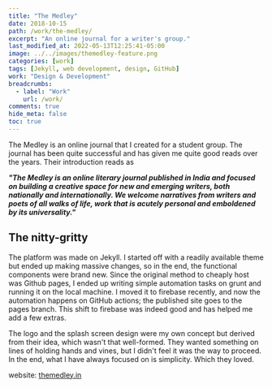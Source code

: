 ```yaml
---
title: "The Medley"
date: 2018-10-15
path: /work/the-medley/
excerpt: "An online journal for a writer's group."
last_modified_at: 2022-05-13T12:25:41-05:00
image: ../../images/themedley-feature.png
categories: [work]
tags: [Jekyll, web development, design, GitHub]
work: "Design & Development"
breadcrumbs:
  - label: "Work"
    url: /work/
comments: true
hide_meta: false
toc: true
---
```


The Medley is an online journal that I created for a student group. The journal has been quite successful and has given me quite good reads over the years. Their introduction reads as

_**"The Medley is an online literary journal published in India and focused on building a creative space for new and emerging writers, both nationally and internationally. We welcome narratives from writers and poets of all walks of life, work that is acutely personal and emboldened by its universality."**_

## The nitty-gritty

The platform was made on Jekyll. I started off with a readily available theme but ended up making massive changes, so in the end, the functional components were brand new. Since the original method to cheaply host was Github pages, I ended up writing simple automation tasks on grunt and running it on the local machine. I moved it to firebase recently, and now the automation happens on GitHub actions; the published site goes to the pages branch. This shift to firebase was indeed good and has helped me add a few extras.

The logo and the splash screen design were my own concept but derived from their idea, which wasn't that well-formed. They wanted something on lines of holding hands and vines, but I didn't feel it was the way to proceed. In the end, what I have always focused on is simplicity. Which they loved.

website: [themedley.in](https://themedley.in)